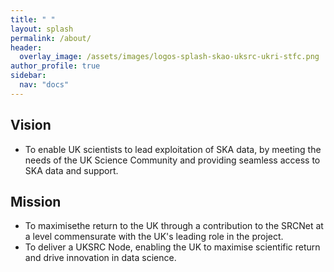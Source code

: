 ```yaml
---
title: " "
layout: splash
permalink: /about/
header:
  overlay_image: /assets/images/logos-splash-skao-uksrc-ukri-stfc.png
author_profile: true
sidebar: 
  nav: "docs"
---
```


## Vision ##
* To enable UK scientists to lead exploitation of SKA data, by meeting the needs of the UK Science Community and providing seamless access to SKA data and support.

## Mission ##
* To maximisethe return to the UK through a contribution to the SRCNet at a level commensurate with the UK's leading role in the project.
* To deliver a UKSRC Node, enabling the UK to maximise scientific return and drive innovation in data science.

